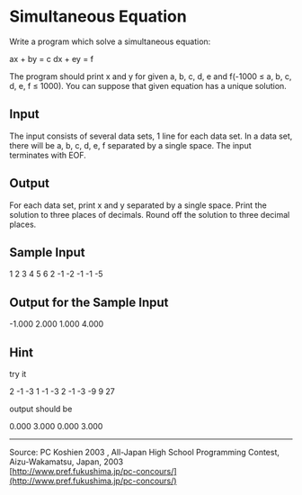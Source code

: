 
    
# Simultaneous Equation

Write a program which solve a simultaneous equation:

ax + by = c dx + ey = f

The program should print x and y for given a, b, c, d, e and f(-1000 ≤ a, b, c, d, e, f ≤ 1000). You can suppose that given equation has a unique solution.

## Input

The input consists of several data sets, 1 line for each data set. In a data set, there will be a, b, c, d, e, f separated by a single space. The input terminates with EOF.

## Output

For each data set, print x and y separated by a single space. Print the solution to three places of decimals. Round off the solution to three decimal places.

## Sample Input

1 2 3 4 5 6 2 -1 -2 -1 -1 -5
## Output for the Sample Input

-1.000 2.000 1.000 4.000
## Hint

try it

2 -1 -3 1 -1 -3 2 -1 -3 -9 9 27

output should be

0.000 3.000 0.000 3.000
* * *

Source: PC Koshien 2003 , All-Japan High School Programming Contest, Aizu-Wakamatsu, Japan, 2003  
  [http://www.pref.fukushima.jp/pc-concours/](http://www.pref.fukushima.jp/pc-concours/)

 
